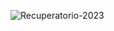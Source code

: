 ![Recuperatorio-2023](https://github.com/AntonioDelGreco/examenJavaProgramacion3/assets/96153301/7696126f-aaea-4c1d-9e29-6707bf410ff4)
